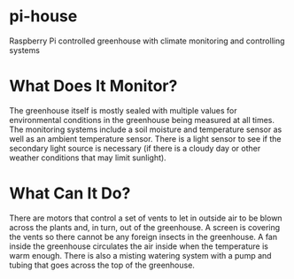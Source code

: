 # pi-house

Raspberry Pi controlled greenhouse with climate monitoring and controlling systems

# What Does It Monitor?

The greenhouse itself is mostly sealed with multiple values for environmental conditions in the greenhouse being measured at all times. The monitoring systems include a soil moisture and temperature sensor as well as an ambient temperature sensor. There is a light sensor to see if the secondary light source is necessary (if there is a cloudy day or other weather conditions that may limit sunlight).

# What Can It Do?

There are motors that control a set of vents to let in outside air to be blown across the plants and, in turn, out of the greenhouse. A screen is covering the vents so there cannot be any foreign insects in the greenhouse. A fan inside the greenhouse circulates the air inside when the temperature is warm enough. There is also a misting watering system with a pump and tubing that goes across the top of the greenhouse.